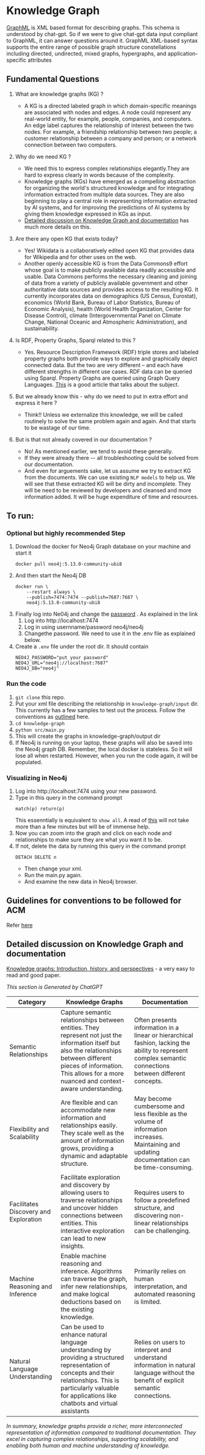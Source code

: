 # Knowledge Graph

[GraphML](http://graphml.graphdrawing.org/) is XML based format for describing graphs. This schema is understood by chat-gpt. So if we were to give chat-gpt data input compliant to GraphML, it can answer questions around it. GraphML XML-based syntax supports the entire range of possible graph structure constellations including directed, undirected, mixed graphs, hypergraphs, and application-specific attributes

## Fundamental Questions
1. What are knowledge graphs (KG) ?
    - A KG is a directed labeled graph in which domain-specific meanings are associated with nodes and edges. A node could represent any real-world entity, for example, people, companies, and computers. An edge label captures the relationship of interest between the two nodes. For example, a friendship relationship between two people; a customer relationship between a company and person; or a network connection between two computers.
1. Why do we need KG ?
    - We need this to express complex relationships elegantly.They are hard to express clearly in words because of the complexity. 
    - Knowledge graphs (KGs) have emerged as a compelling abstraction for organizing the world's structured knowledge and for integrating information extracted from multiple data sources. They are also beginning to play a central role in representing information extracted by AI systems, and for improving the predictions of AI systems by giving them knowledge expressed in KGs as input. 
    - [Detailed discussion on Knowledge Graph and documentation](#detailed-discussion-on-knowledge-graph-and-documentation) has much more details on this.
1. Are there any open KG that exists today?
    - Yes! Wikidata is a collaboratively edited open KG that provides data for Wikipedia and for other uses on the web.    
    - Another openly accessible KG is from the Data Commons9 effort whose goal is to make publicly available data readily accessible and usable. Data Commons performs the necessary cleaning and joining of data from a variety of publicly available government and other authoritative data sources and provides access to the resulting KG. It currently incorporates data on demographics (US Census, Eurostat), economics (World Bank, Bureau of Labor Statistics, Bureau of Economic Analysis), health (World Health Organization, Center for Disease Control), climate (Intergovernmental Panel on Climate Change, National Oceanic and Atmospheric Administration), and sustainability.

1. Is RDF, Property Graphs, Sparql related to this ?
    - Yes. Resource Description Framework (RDF) triple stores and labeled property graphs both provide ways to explore and graphically depict connected data. But the two are very different – and each have different strengths in different use cases. RDF data can be queried using Sparql. Property Graphs are queried using Graph Query Languages. [This](https://neo4j.com/blog/rdf-triple-store-vs-labeled-property-graph-difference/#brief-history) is a good article that talks about the subject.

1. But we already know this - why do we need to put in extra effort and express it here ?
    - Think!! Unless we externalize this knowledge, we will be called routinely to solve the same problem again and again. And that starts to be wastage of our time.
1. But is that not already covered in our documentation ?
    - No! As mentioned earlier, we tend to avoid these generally. 
    - If they were already there -- all troubleshooting could be solved from our documentation.
    - And even for arguements sake, let us assume we try to extract KG from the documents. We can use existing `NLP models` to help us. We will see that these extracted KG will be dirty and incomplete. They will be need to be reviewed by developers and cleansed and more information added. It will be huge expenditure of time and resources.

## To run:

### Optional but highly recommended Step
1. Download the docker for Neo4j Graph database on your machine and start it
    ```
    docker pull neo4j:5.13.0-community-ubi8
    ```
1. And then start the Neo4j DB
    ```
    docker run \
        --restart always \
        --publish=7474:7474 --publish=7687:7687 \
        neo4j:5.13.0-community-ubi8
    ```
1. Finally log into Ne04j and change the [password](https://neo4j.com/docs/operations-manual/current/docker/introduction/#docker-image) . As explained in the link
    1. Log into http://localhost:7474
    1. Log in using usernname/password neo4j/neo4j
    1. Changethe password. We need to use it in the .env file as explained below.
1. Create a `.env` file under the root dir. It should contain
    ```
    NEO4J_PASSWORD="put your password"
    NEO4J_URL="neo4j://localhost:7687"
    NEO4J_DB="neo4j"
    ```
### Run the code
1. `git clone` this repo.
1. Put your xml file describing the relationship in `knowledge-graph/input` dir. This currently has a few samples to test out the process. Follow the conventions as [outlined](./doc/naming.md) here.
1. ```cd knowledge-graph```
1. ```python src/main.py```
1. This will create the graphs in knowledge-graph/output dir
1. If Neo4j is running on your laptop, these graphs will also be saved into the Neo4j graph DB. Remember, the local docker is stateless. So it will lose all when restarted. However, when you run the code again, it will be populated.

### Visualizing in Neo4j
1. Log into http://localhost:7474 using your new password.
1. Type in this query in the command prompt
    ```
    match(p) return(p)

    ```
    This essenntially is equivalent to `show all`. A read of [this](https://neo4j.com/docs/cypher-manual/current/queries/concepts/) will not take more than a few minutes but will be of immense help.
1. Now you can zoom into the graph and click on each node and relationships to make sure they are what you want it to be.
1. If not, delete the data by running this query in the command prompt
    ```
    DETACH DELETE n

    ```
    - Then change your xml.
    - Run the main.py again. 
    - And examine the new data in Neo4j browser.


## Guidelines for conventions to be followed for ACM

Refer [here](./doc/naming.md)

## Detailed discussion on Knowledge Graph and documentation
[Knowledge graphs: Introduction, history, and perspectives](https://onlinelibrary.wiley.com/doi/10.1002/aaai.12033) - a very easy to read and good paper.

*This section is Generated by ChatGPT*

|Category|Knowledge Graphs|Documentation|
|---|---|---|
|Semantic Relationships|Capture semantic relationships between entities. They represent not just the information itself but also the relationships between different pieces of information. This allows for a more nuanced and context-aware understanding.|Often presents information in a linear or hierarchical fashion, lacking the ability to represent complex semantic connections between different concepts.|
|Flexibility and Scalability|Are flexible and can accommodate new information and relationships easily. They scale well as the amount of information grows, providing a dynamic and adaptable structure.|May become cumbersome and less flexible as the volume of information increases. Maintaining and updating documentation can be time-consuming.
Facilitates Discovery and Exploration|Facilitate exploration and discovery by allowing users to traverse relationships and uncover hidden connections between entities. This interactive exploration can lead to new insights.|Requires users to follow a predefined structure, and discovering non-linear relationships can be challenging.|
|Machine Reasoning and Inference|Enable machine reasoning and inference. Algorithms can traverse the graph, infer new relationships, and make logical deductions based on the existing knowledge.|Primarily relies on human interpretation, and automated reasoning is limited.|
|Natural Language Understanding|Can be used to enhance natural language understanding by providing a structured representation of concepts and their relationships. This is particularly valuable for applications like chatbots and virtual assistants|Relies on users to interpret and understand information in natural language without the benefit of explicit semantic connections.|

*In summary, knowledge graphs provide a richer, more interconnected representation of information compared to traditional documentation. They excel in capturing complex relationships, supporting scalability, and enabling both human and machine understanding of knowledge.*





